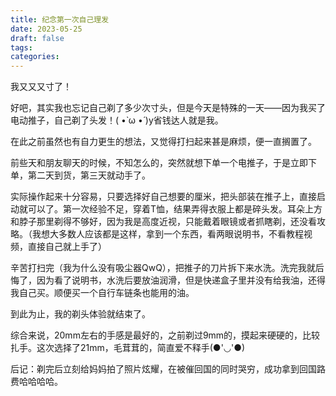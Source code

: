```yaml
---
title: 纪念第一次自己理发
date: 2023-05-25
draft: false
tags: 
categories:
---
```

我又又又寸了！

好吧，其实我也忘记自己剃了多少次寸头，但是今天是特殊的一天——因为我买了电动推子，自己剃了头发！( •̀ ω •́ )y省钱达人就是我。

在此之前虽然也有自力更生的想法，又觉得打扫起来甚是麻烦，便一直搁置了。

前些天和朋友聊天的时候，不知怎么的，突然就想下单一个电推子，于是立即下单，第二天到货，第三天就动手了。

实际操作起来十分容易，只要选择好自己想要的厘米，把头部装在推子上，直接启动就可以了。第一次经验不足，穿着T恤，结果弄得衣服上都是碎头发。耳朵上方和脖子那里剃得不够好，因为我是高度近视，只能戴着眼镜或者抓瞎剃，还没看攻略。（我想大多数人应该都是这样，拿到一个东西，看两眼说明书，不看教程视频，直接自己就上手了）

辛苦打扫完（我为什么没有吸尘器QwQ），把推子的刀片拆下来水洗。洗完我就后悔了，因为看了说明书，水洗后要放油润滑，但是快递盒子里并没有给我油，还得我自己买。顺便买一个自行车链条也能用的油。

到此为止，我的剃头体验就结束了。

综合来说，20mm左右的手感是最好的，之前剃过9mm的，摸起来硬硬的，比较扎手。这次选择了21mm，毛茸茸的，简直爱不释手(●'◡'●)

后记：剃完后立刻给妈妈拍了照片炫耀，在被催回国的同时哭穷，成功拿到回国路费哈哈哈哈。